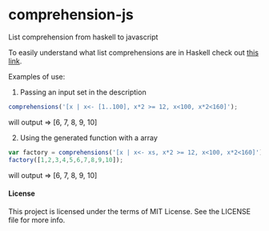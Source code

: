 # comprehension-js
List comprehension from haskell to javascript

To easily understand what list comprehensions are in Haskell check out [this link](http://learnyouahaskell.com/starting-out#im-a-list-comprehension).

Examples of use:

1. Passing an input set in the description
  ```javascript
  comprehensions('[x | x<- [1..100], x*2 >= 12, x<100, x*2<160]');
  ```
  will output => [6, 7, 8, 9, 10]

2. Using the generated function with a array
  ```javascript
  var factory = comprehensions('[x | x<- xs, x*2 >= 12, x<100, x*2<160]');
  factory([1,2,3,4,5,6,7,8,9,10]);
  ```
  will output => [6, 7, 8, 9, 10]
  
  
#### License
This project is licensed under the terms of MIT License. See the LICENSE file for more info.
